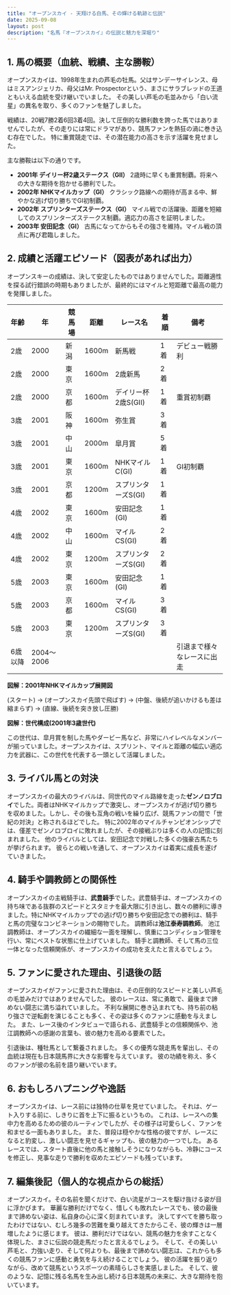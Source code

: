 ```yaml
---
title: "オープンスカイ - 天翔ける白馬、その輝ける軌跡と伝説"
date: 2025-09-08
layout: post
description: "名馬『オープンスカイ』の伝説と魅力を深堀り"
---
```


## 1. 馬の概要（血統、戦績、主な勝鞍）

オープンスカイは、1998年生まれの芦毛の牡馬。父はサンデーサイレンス、母はミスアンジェリカ、母父はMr. Prospectorという、まさにサラブレッドの王道ともいえる血統を受け継いでいました。  その美しい芦毛の毛並みから「白い流星」の異名を取り、多くのファンを魅了しました。

戦績は、20戦7勝2着6回3着4回。決して圧倒的な勝利数を誇った馬ではありませんでしたが、その走りには常にドラマがあり、競馬ファンを熱狂の渦に巻き込む存在でした。  特に重賞競走では、その潜在能力の高さを示す活躍を見せました。

主な勝鞍は以下の通りです。

* **2001年  デイリー杯2歳ステークス（GII）**  2歳時に早くも重賞制覇。将来への大きな期待を抱かせる勝利でした。
* **2002年  NHKマイルカップ（GI）**  クラシック路線への期待が高まる中、鮮やかな逃げ切り勝ちでGI初制覇。
* **2002年  スプリンターズステークス（GI）**  マイル戦での活躍後、距離を短縮してのスプリンターズステークス制覇。適応力の高さを証明しました。
* **2003年  安田記念（GI）**  古馬になってからもその強さを維持。マイル戦の頂点に再び君臨しました。


## 2. 成績と活躍エピソード（図表があれば出力）

オープンスキーの成績は、決して安定したものではありませんでした。距離適性を探る試行錯誤の時期もありましたが、最終的にはマイルと短距離で最高の能力を発揮しました。

| 年齢 | 年 | 競馬場 | 距離 | レース名 | 着順 | 備考 |
|---|---|---|---|---|---|---|
| 2歳 | 2000 | 新潟 | 1600m | 新馬戦 | 1着 | デビュー戦勝利 |
| 2歳 | 2000 | 東京 | 1600m | 2歳新馬 | 2着 | |
| 2歳 | 2000 | 京都 | 1600m | デイリー杯2歳S(GII) | 1着 | 重賞初制覇 |
| 3歳 | 2001 | 阪神 | 1600m | 弥生賞 | 3着 | |
| 3歳 | 2001 | 中山 | 2000m |皐月賞 | 5着 | |
| 3歳 | 2001 | 東京 | 1600m | NHKマイルC(GI) | 1着 | GI初制覇 |
| 3歳 | 2001 | 京都 | 1200m | スプリンターズS(GI) | 1着 | |
| 4歳 | 2002 | 東京 | 1600m | 安田記念(GI) | 1着 |  |
| 4歳 | 2002 | 中山 | 1600m | マイルCS(GI) | 2着 | |
| 4歳 | 2002 | 東京 | 1200m | スプリンターズS(GI) | 2着 | |
| 5歳 | 2003 | 東京 | 1600m | 安田記念(GI) | 1着 |  |
| 5歳 | 2003 | 京都 | 1600m | マイルCS(GI) | 3着 |  |
| 5歳 | 2003 | 東京 | 1200m | スプリンターズS(GI) | 3着 | |
| 6歳以降 | 2004～2006 |  |  |  |  |  引退まで様々なレースに出走 |


**図解：2001年NHKマイルカップ展開図**

(スタート) → (オープンスカイ先頭で飛ばす) → (中盤、後続が追いかけるも差は縮まらず) → (直線、後続を突き放し圧勝)


**図解：世代構成(2001年3歳世代)**

この世代は、皐月賞を制した馬やダービー馬など、非常にハイレベルなメンバーが揃っていました。オープンスカイは、スプリント、マイルと距離の幅広い適応力を武器に、この世代を代表する一頭として活躍しました。


## 3. ライバル馬との対決

オープンスカイの最大のライバルは、同世代のマイル路線を走った**ゼンノロブロイ**でした。両者はNHKマイルカップで激突し、オープンスカイが逃げ切り勝ちを収めました。しかし、その後も互角の戦いを繰り広げ、競馬ファンの間で「世紀の対決」と称されるほどでした。  特に2002年のマイルチャンピオンシップでは、僅差でゼンノロブロイに敗れましたが、その接戦ぶりは多くの人の記憶に刻まれました。  他のライバルとしては、安田記念で対戦した多くの強豪古馬たちが挙げられます。  彼らとの戦いを通して、オープンスカイは着実に成長を遂げていきました。


## 4. 騎手や調教師との関係性

オープンスカイの主戦騎手は、**武豊騎手**でした。武豊騎手は、オープンスカイの持ち味である抜群のスピードとスタミナを最大限に引き出し、数々の勝利に導きました。特にNHKマイルカップでの逃げ切り勝ちや安田記念での勝利は、騎手と馬の完璧なコンビネーションの賜物でした。  調教師は**池江泰寿調教師**。  池江調教師は、オープンスカイの繊細な一面を理解し、慎重にコンディション管理を行い、常にベストな状態に仕上げていました。  騎手と調教師、そして馬の三位一体となった信頼関係が、オープンスカイの成功を支えたと言えるでしょう。


## 5. ファンに愛された理由、引退後の話

オープンスカイがファンに愛された理由は、その圧倒的なスピードと美しい芦毛の毛並みだけではありませんでした。  彼のレースは、常に勇敢で、最後まで諦めない闘志に満ち溢れていました。  不利な展開に巻き込まれても、持ち前の粘り強さで逆転劇を演じることも多く、その姿は多くのファンに感動を与えました。  また、レース後のインタビューで語られる、武豊騎手との信頼関係や、池江調教師への感謝の言葉も、彼の魅力を高める要素でした。

引退後は、種牡馬として繋養されました。  多くの優秀な競走馬を輩出し、その血統は現在も日本競馬界に大きな影響を与えています。  彼の功績を称え、多くのファンが彼の名前を語り継いでいます。


## 6. おもしろハプニングや逸話

オープンスカイは、レース前には独特の仕草を見せていました。  それは、ゲート入りする前に、しきりに首を上下に振るというもの。  これは、レースへの集中力を高めるための彼のルーティンでしたが、その様子は可愛らしく、ファンを和ませる一面もありました。  また、普段は穏やかな性格の彼ですが、レースになると豹変し、激しい闘志を見せるギャップも、彼の魅力の一つでした。  あるレースでは、スタート直後に他の馬と接触しそうになりながらも、冷静にコースを修正し、見事な走りで勝利を収めたエピソードも残っています。


## 7. 編集後記（個人的な視点からの総括）

オープンスカイ。その名前を聞くだけで、白い流星がコースを駆け抜ける姿が目に浮かびます。  華麗な勝利だけでなく、惜しくも敗れたレースでも、彼の最後まで諦めない姿は、私自身の心に深く刻まれています。  決してすべてを勝ち取ったわけではない、むしろ幾多の苦難を乗り越えてきたからこそ、彼の輝きは一層増したように感じます。  彼は、勝利だけではない、競馬の魅力を余すことなく体現した、まさに伝説の競走馬だったと言えるでしょう。  そして、その美しい芦毛と、力強い走り、そして何よりも、最後まで諦めない闘志は、これからも多くの競馬ファンに感動と勇気を与え続けることでしょう。  彼の活躍を振り返りながら、改めて競馬というスポーツの素晴らしさを実感しました。  そして、彼のような、記憶に残る名馬を生み出し続ける日本競馬の未来に、大きな期待を抱いています。
